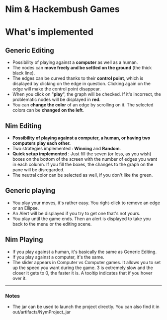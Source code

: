 # Nim & Hackembush Games

# What's implemented

## Generic Editing
- Possibility of playing against a **computer** as well as a human.
- The nodes can **move freely and be settled on the ground** (the thick black line).
- The edges can be curved thanks to their **control point**, which is displayed by clicking on the edge in question. Clicking again on the edge will make the control point disappear.
- When you click on "**play**", the graph will be checked. If it's incorrect, the problematic nodes will be displayed in **red**.
- You can **change the color** of an edge by scrolling on it. The selected colors can be **changed on the left**.

## Nim Editing
- **Possibility of playing against a computer, a human, or having two computers play each other.**
- Two strategies implemented  : **Winning** and **Random**.
- **Quick setup implemented** : Just fill the seven (or less, as you wish) boxes on the bottom of the screen with the number of edges you want in each column. If you fill the boxes, the changes to the graph on the pane will be disregarded.
- The neutral color can be selected as well, if you don't like the green.

## Generic playing

- You play your moves, it's rather easy. You right-click to remove an edge or an Ellipse.
- An Alert will be displayed if you try to get one that's not yours.
- You play until the game ends. Then an alert is displayed to take you back to the menu or the editing scene.

## Nim Playing

- If you play against a human, it's basically the same as Generic Editing.
- If you play against a computer, it's the same.
- The slider appears in Computer vs Computer games. It allows you to set up the speed you want during the game. 3 is extremely slow and the closer it gets to 0, the faster it is. A tooltip indicates that if you hover over it.
------

### Notes

 - The jar can be used to launch the project directly. You can also find it in out/artifacts/NymProject_jar
